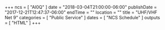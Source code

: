 +++
ncs = [ "AI0Q" ]
date = "2018-03-04T21:00:00-06:00"
publishDate = "2017-12-21T12:47:37-06:00"
endTime = ""
location = ""
title = "UHF/VHF Net 9"
categories = [ "Public Service" ]
dates = [ "NCS Schedule" ]
outputs = [ "HTML" ]
+++
